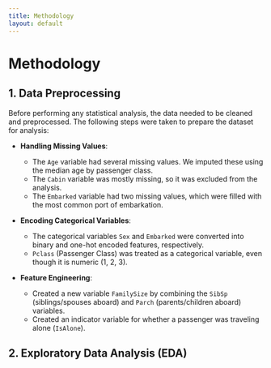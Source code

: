 ```yaml
---
title: Methodology
layout: default
--- 
```

# Methodology

## 1. Data Preprocessing

Before performing any statistical analysis, the data needed to be cleaned and preprocessed. The following steps were taken to prepare the dataset for analysis:

- **Handling Missing Values**: 
  - The `Age` variable had several missing values. We imputed these using the median age by passenger class.
  - The `Cabin` variable was mostly missing, so it was excluded from the analysis.
  - The `Embarked` variable had two missing values, which were filled with the most common port of embarkation.
  
- **Encoding Categorical Variables**:
  - The categorical variables `Sex` and `Embarked` were converted into binary and one-hot encoded features, respectively.
  - `Pclass` (Passenger Class) was treated as a categorical variable, even though it is numeric (1, 2, 3).

- **Feature Engineering**:
  - Created a new variable `FamilySize` by combining the `SibSp` (siblings/spouses aboard) and `Parch` (parents/children aboard) variables.
  - Created an indicator variable for whether a passenger was traveling alone (`IsAlone`).

## 2. Exploratory Data Analysis (EDA)
